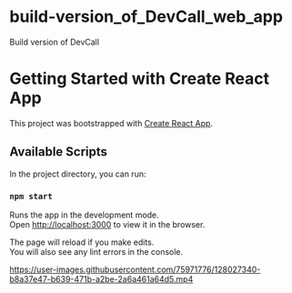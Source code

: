 # build-version_of_DevCall_web_app
Build version of DevCall
# Getting Started with Create React App

This project was bootstrapped with [Create React App](https://github.com/facebook/create-react-app).

## Available Scripts

In the project directory, you can run:

### `npm start`

Runs the app in the development mode.\
Open [http://localhost:3000](http://localhost:3000) to view it in the browser.

The page will reload if you make edits.\
You will also see any lint errors in the console.


https://user-images.githubusercontent.com/75971776/128027340-b8a37e47-b639-471b-a2be-2a6a461a64d5.mp4

